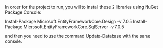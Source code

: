 In order for the project to run, you will to install these 2 libraries using NuGet Package Console:

Install-Package Microsoft.EntityFrameworkCore.Design -v 7.0.5
Install-Package Microsoft.EntityFrameworkCore.SqlServer -v 7.0.5

and then you need to use the command Update-Database with the same console.
